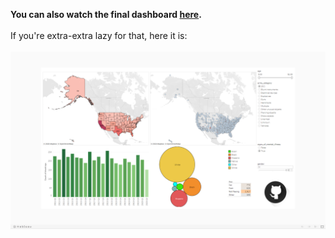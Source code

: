 __You can also watch the final dashboard [here](https://public.tableau.com/app/profile/data.master/viz/Us-shooting/Dashboard).__<br><br>
If you're extra-extra lazy for that, here it is:<br><br>
![](https://github.com/itsikshteinberger/Kaggle-Exercises/blob/main/USA%20shooting/Dashboard.png)
